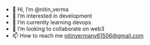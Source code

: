 - 👋 Hi, I’m @nitin_verma
- 👀 I’m interested in development
- 🌱 I’m currently learning devops
- 💞️ I’m looking to collaborate on web3
- 📫 How to reach me nitinvermanv61506@gmail.com

<!---
co0dingnoob/co0dingnoob is a ✨ special ✨ repository because its `README.md` (this file) appears on your GitHub profile.
You can click the Preview link to take a look at your changes.
--->

